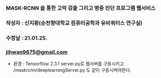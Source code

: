### MASK-RCNN 을 통한 고막 검출 그리고 병증 진단 프로그램 웹서비스
### 작성자 : 신지환(순천향대학교 컴퓨터공학과 유비쿼터스 연구실)
### 수정날 : 21.01.25.
### jihwan9675@gmail.com
 - 환경 : Tensorflow 2.3.1
server.py로 웹서버를 구동시키고
/maskrcnn/deeplearningServer.py 도 같이 구동시켜야한다.
